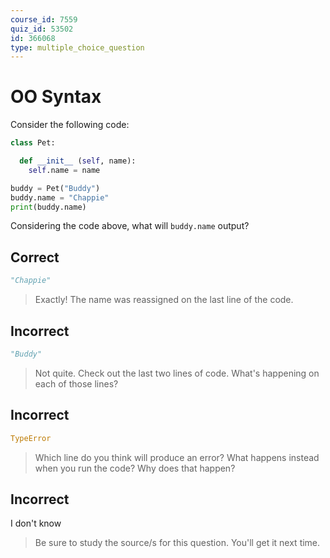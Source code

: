 ```yaml
---
course_id: 7559
quiz_id: 53502
id: 366068
type: multiple_choice_question
---
```


# OO Syntax

Consider the following code:

```python
class Pet:

  def __init__ (self, name):
    self.name = name

buddy = Pet("Buddy")
buddy.name = "Chappie"
print(buddy.name)
```

Considering the code above, what will `buddy.name` output?

## Correct

```python
"Chappie"
```

> Exactly! The name was reassigned on the last line of the code.

## Incorrect

```python
"Buddy"
```

> Not quite. Check out the last two lines of code. What's happening on each of
> those lines?

## Incorrect

```python
TypeError
```

> Which line do you think will produce an error? What happens instead when you run
> the code? Why does that happen?

## Incorrect

I don't know

> Be sure to study the source/s for this question. You'll get it next time.
